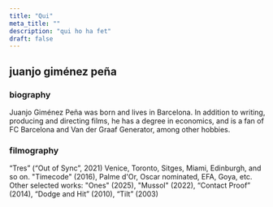 ```yaml
---
title: "Qui"
meta_title: ""
description: "qui ho ha fet"
draft: false
---
```


## juanjo giménez peña

### biography

Juanjo Giménez Peña was born and lives in Barcelona. 
In addition to writing, producing and directing films, he has a degree in economics, and is a fan of FC Barcelona and Van der Graaf Generator, among other hobbies.

### filmography

“Tres” (“Out of Sync”, 2021) Venice, Toronto, Sitges, Miami, Edinburgh, and so on.
"Timecode" (2016), Palme d'Or, Oscar nominated, EFA, Goya, etc.
Other selected works: "Ones" (2025), "Mussol" (2022), “Contact Proof” (2014), “Dodge and Hit” (2010), “Tilt” (2003)
